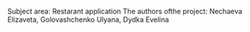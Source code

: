 Subject area: Restarant application
The authors ofthe project: Nechaeva Elizaveta, Golovashchenko Ulyana, Dydka Evelina
